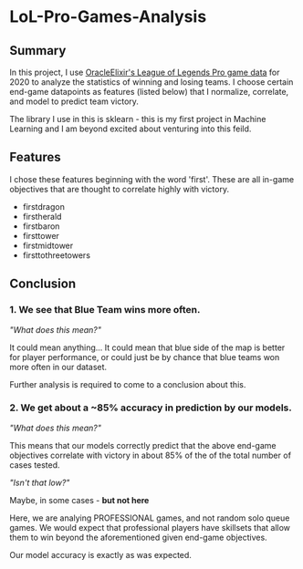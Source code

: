 # LoL-Pro-Games-Analysis
## Summary
In this project, I use [OracleElixir's League of Legends Pro game data](https://oracleselixir.com/) for 2020 to analyze the statistics of winning and losing teams. I choose certain end-game datapoints as features (listed below) that I normalize, correlate, and model to predict team victory. 

The library I use in this is sklearn - this is my first project in Machine Learning and I am beyond excited about venturing into this feild.

## Features
I chose these features beginning with the word 'first'. These are all in-game objectives that are thought to correlate highly with victory.

+ firstdragon
+ firstherald
+ firstbaron
+ firsttower
+ firstmidtower
+ firsttothreetowers

## Conclusion
### 1. We see that Blue Team wins more often.


*"What does this mean?"*

It could mean anything... It could mean that blue side of the map is better for player performance, or could just be by chance that blue teams won more often in our dataset.

Further analysis is required to come to a conclusion about this.

### 2. We get about a ~85% accuracy in prediction by our models.


*"What does this mean?"*

This means that our models correctly predict that the above end-game objectives correlate with victory in about 85% of the of the total number of cases tested.

*"Isn't that low?"*

Maybe, in some cases - __but not here__

Here, we are analying PROFESSIONAL games, and not random solo queue games. We would expect that professional players have skillsets that allow them to win beyond the aforementioned given end-game objectives.

Our model accuracy is exactly as was expected.
